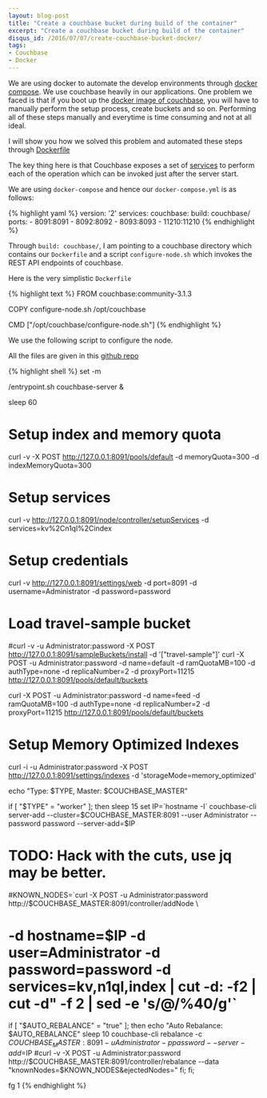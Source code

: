 ```yaml
---
layout: blog-post
title: "Create a couchbase bucket during build of the container"
excerpt: "Create a couchbase bucket during build of the container"
disqus_id: /2016/07/07/create-couchbase-bucket-docker/
tags:
- Couchbase
- Docker
---
```


We are using docker to automate the develop environments through [docker compose](https://docs.docker.com/compose/). We use couchbase heavily in our applications. One problem we faced is that if you boot up the [docker image of couchbase](https://hub.docker.com/r/couchbase/server/), you will have to manually perform the setup process, create buckets and so on.  Performing all of these steps manually and everytime is time consuming and not at all ideal.

I will show you how we solved this problem and automated these steps through [Dockerfile](https://docs.docker.com/engine/reference/builder/)

The key thing here is that Couchbase exposes a set of [services](http://docs.couchbase.com/admin/admin/rest-intro.html) to perform each of the operation which can be invoked just after the server start.

We are using `docker-compose` and hence our `docker-compose.yml` is as follows:


{% highlight yaml %}
version: '2'
services:
  couchbase:
    build: couchbase/
    ports:
     - 8091:8091
     - 8092:8092 
     - 8093:8093 
     - 11210:11210
{% endhighlight %}

Through `build: couchbase/`, I am pointing to a couchbase directory which contains our `Dockerfile` and a script `configure-node.sh` which invokes the REST API endpoints of couchbase.

Here is the very simplistic `Dockerfile`

{% highlight text %}
FROM couchbase:community-3.1.3

COPY configure-node.sh /opt/couchbase

CMD ["/opt/couchbase/configure-node.sh"]
{% endhighlight %}


We use the following script to configure the node.

All the files are given in this [github repo](https://github.com/madhur/couchbase-docker)

{% highlight shell %}
set -m

/entrypoint.sh couchbase-server &

sleep 60

# Setup index and memory quota
curl -v -X POST http://127.0.0.1:8091/pools/default -d memoryQuota=300 -d indexMemoryQuota=300

# Setup services
curl -v http://127.0.0.1:8091/node/controller/setupServices -d services=kv%2Cn1ql%2Cindex

# Setup credentials
curl -v http://127.0.0.1:8091/settings/web -d port=8091 -d username=Administrator -d password=password

# Load travel-sample bucket
#curl -v -u Administrator:password -X POST http://127.0.0.1:8091/sampleBuckets/install -d '["travel-sample"]'
curl -X POST -u Administrator:password -d name=default -d ramQuotaMB=100 -d authType=none -d replicaNumber=2 -d proxyPort=11215 http://127.0.0.1:8091/pools/default/buckets


curl -X POST -u Administrator:password -d name=feed -d ramQuotaMB=100 -d authType=none -d replicaNumber=2 -d proxyPort=11215 http://127.0.0.1:8091/pools/default/buckets


# Setup Memory Optimized Indexes
curl -i -u Administrator:password -X POST http://127.0.0.1:8091/settings/indexes -d 'storageMode=memory_optimized'

echo "Type: $TYPE, Master: $COUCHBASE_MASTER"

if [ "$TYPE" = "worker" ]; then
  sleep 15
  set IP=`hostname -I`
  couchbase-cli server-add --cluster=$COUCHBASE_MASTER:8091 --user Administrator --password password --server-add=$IP
  # TODO: Hack with the cuts, use jq may be better.
  #KNOWN_NODES=`curl -X POST -u Administrator:password http://$COUCHBASE_MASTER:8091/controller/addNode \
  #  -d hostname=$IP -d user=Administrator -d password=password -d services=kv,n1ql,index | cut -d: -f2 | cut -d\" -f 2 | sed -e   's/@/%40/g'`

  if [ "$AUTO_REBALANCE" = "true" ]; then
    echo "Auto Rebalance: $AUTO_REBALANCE"
    sleep 10
    couchbase-cli rebalance -c $COUCHBASE_MASTER:8091 -u Administrator -p password --server-add=$IP
    #curl -v -X POST -u Administrator:password http://$COUCHBASE_MASTER:8091/controller/rebalance --data "knownNodes=$KNOWN_NODES&ejectedNodes="
  fi;
fi;

fg 1
{% endhighlight %}


    

 